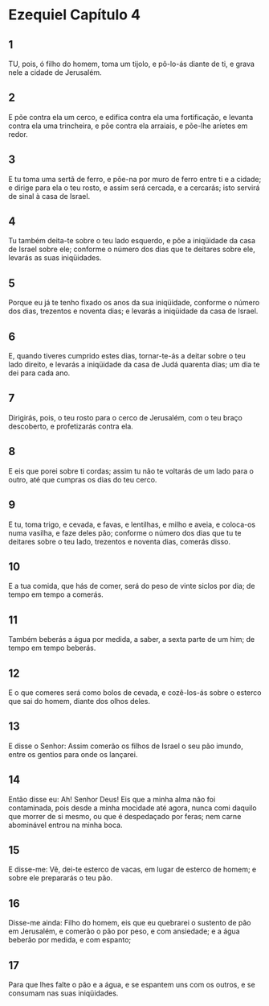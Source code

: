 # Ezequiel Capítulo 4

## 1
TU, pois, ó filho do homem, toma um tijolo, e pô-lo-ás diante de ti, e grava nele a cidade de Jerusalém.

## 2
E põe contra ela um cerco, e edifica contra ela uma fortificação, e levanta contra ela uma trincheira, e põe contra ela arraiais, e põe-lhe aríetes em redor.

## 3
E tu toma uma sertã de ferro, e põe-na por muro de ferro entre ti e a cidade; e dirige para ela o teu rosto, e assim será cercada, e a cercarás; isto servirá de sinal à casa de Israel.

## 4
Tu também deita-te sobre o teu lado esquerdo, e põe a iniqüidade da casa de Israel sobre ele; conforme o número dos dias que te deitares sobre ele, levarás as suas iniqüidades.

## 5
Porque eu já te tenho fixado os anos da sua iniqüidade, conforme o número dos dias, trezentos e noventa dias; e levarás a iniqüidade da casa de Israel.

## 6
E, quando tiveres cumprido estes dias, tornar-te-ás a deitar sobre o teu lado direito, e levarás a iniqüidade da casa de Judá quarenta dias; um dia te dei para cada ano.

## 7
Dirigirás, pois, o teu rosto para o cerco de Jerusalém, com o teu braço descoberto, e profetizarás contra ela.

## 8
E eis que porei sobre ti cordas; assim tu não te voltarás de um lado para o outro, até que cumpras os dias do teu cerco.

## 9
E tu, toma trigo, e cevada, e favas, e lentilhas, e milho e aveia, e coloca-os numa vasilha, e faze deles pão; conforme o número dos dias que tu te deitares sobre o teu lado, trezentos e noventa dias, comerás disso.

## 10
E a tua comida, que hás de comer, será do peso de vinte siclos por dia; de tempo em tempo a comerás.

## 11
Também beberás a água por medida, a saber, a sexta parte de um him; de tempo em tempo beberás.

## 12
E o que comeres será como bolos de cevada, e cozê-los-ás sobre o esterco que sai do homem, diante dos olhos deles.

## 13
E disse o Senhor: Assim comerão os filhos de Israel o seu pão imundo, entre os gentios para onde os lançarei.

## 14
Então disse eu: Ah! Senhor Deus! Eis que a minha alma não foi contaminada, pois desde a minha mocidade até agora, nunca comi daquilo que morrer de si mesmo, ou que é despedaçado por feras; nem carne abominável entrou na minha boca.

## 15
E disse-me: Vê, dei-te esterco de vacas, em lugar de esterco de homem; e sobre ele prepararás o teu pão.

## 16
Disse-me ainda: Filho do homem, eis que eu quebrarei o sustento de pão em Jerusalém, e comerão o pão por peso, e com ansiedade; e a água beberão por medida, e com espanto;

## 17
Para que lhes falte o pão e a água, e se espantem uns com os outros, e se consumam nas suas iniqüidades.

